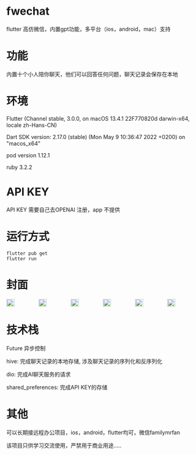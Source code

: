 # fwechat
flutter 高仿微信，内置gpt功能，多平台（ios，android，mac）支持

# 功能
内置十个小人陪你聊天，他们可以回答任何问题，聊天记录会保存在本地

# 环境
Flutter (Channel stable, 3.0.0, on macOS 13.4.1 22F770820d darwin-x64, locale zh-Hans-CN)

Dart SDK version: 2.17.0 (stable) (Mon May 9 10:36:47 2022 +0200) on "macos_x64"

pod version 1.12.1

ruby 3.2.2

# API KEY
API KEY 需要自己去OPENAI 注册，app 不提供

# 运行方式
```shell
flutter pub get
flutter run
```

# 封面
<div style="display:flex;">
    <img src="https://github.com/hzfanfei/fwechat/assets/46393998/1c05cb1e-478e-4f72-b2ff-be6bbb028288" style="width:25%;" />
    <img src="https://github.com/hzfanfei/fwechat/assets/46393998/def61db3-14cd-4adf-ab5a-cb93375fd9f0" style="width:25%;" />
    <img src="https://github.com/hzfanfei/fwechat/assets/46393998/f7f19152-3964-48c4-ab0b-899c6d546ce3" style="width:25%;" />
    <img src="https://github.com/hzfanfei/fwechat/assets/46393998/10e436f1-bb73-4427-8bd8-e26e79324b38" style="width:25%;" />
    <img src="https://github.com/hzfanfei/fwechat/assets/46393998/5703f7cf-8ecb-41cc-8e59-c9049e4a36de" style="width:25%;" />
    <img src="https://github.com/hzfanfei/fwechat/assets/46393998/77dd52fb-ca1d-43cf-95c3-da4ffe69b5bc" style="width:25%;" />
</div>

# 技术栈
Future 异步控制

hive: 完成聊天记录的本地存储, 涉及聊天记录的序列化和反序列化

dio: 完成AI聊天服务的请求

shared_preferences: 完成API KEY的存储


# 其他
可以长期接远程办公项目，ios，android，flutter均可，微信familymrfan

该项目只供学习交流使用，严禁用于商业用途.....
